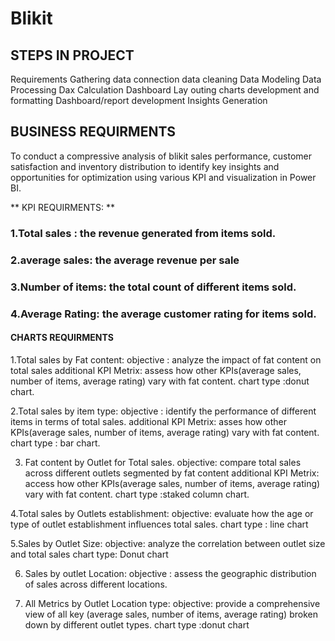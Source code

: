 # Blikit 

## STEPS IN PROJECT
Requirements Gathering
data connection
data cleaning
Data Modeling
Data Processing
Dax Calculation
Dashboard Lay outing
charts development and formatting
Dashboard/report development
Insights Generation

## BUSINESS REQUIRMENTS
To conduct a compressive analysis of blikit sales performance, customer
satisfaction and inventory distribution to identify key insights and opportunities
for optimization using various KPI and visualization in Power BI.

** KPI REQUIRMENTS: **
### 1.Total sales : the revenue generated from items sold.
### 2.average sales: the average revenue per sale
### 3.Number of items: the total count of different items sold.
### 4.Average Rating: the average customer rating for items sold.

#### CHARTS REQUIRMENTS
1.Total sales by Fat content:
 objective : analyze the impact of fat content on total sales
 additional KPI Metrix: assess how other KPIs(average sales, number of items, average rating) vary with 
 fat content.
 chart type :donut chart.

2.Total sales by item type:
 objective : identify the performance of different items in terms of total sales.
 additional KPI Metrix: asses how other KPIs(average sales, number of items, average rating) vary with 
 fat content.
 chart type : bar chart.

3. Fat content by Outlet for Total sales.
objective: compare total sales across different outlets segmented by fat content
 additional KPI Metrix: access how other KPIs(average sales, number of items, average rating) vary with 
 fat content.
 chart type :staked column chart.

4.Total sales by Outlets establishment:
 objective: evaluate how the age or type of outlet establishment influences total sales.
chart type : line chart

5.Sales by Outlet Size:
 objective: analyze the correlation between outlet size and total sales
 chart type: Donut chart

6. Sales by outlet Location:
  objective : assess the geographic distribution of sales  across different locations.

7. All Metrics by Outlet Location type:
  objective:  provide a comprehensive view of all key (average sales, number of items, average rating) 
 broken down by different outlet types.
 chart type :donut chart
